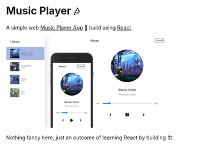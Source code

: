 # Music Player 🎶

A simple web [Music Player App](https://github.com/facebook/create-react-app) 🎵 build using [React](https://reactjs.org/).

<p align="center">
  <img src="music_player.png" width="1240" alt="Drop Ship Features Demo">
</p>

Nothing fancy here, just an outcome of learning React by building 🏗️.
